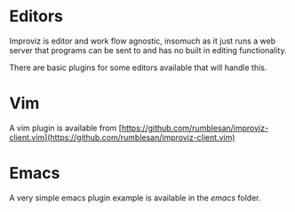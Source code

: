# Editors

Improviz is editor and work flow agnostic, insomuch as it just runs a web server that programs can be sent to and has no built in editing functionality.

There are basic plugins for some editors available that will handle this.

# Vim

A vim plugin is available from [https://github.com/rumblesan/improviz-client.vim](https://github.com/rumblesan/improviz-client.vim)

# Emacs

A very simple emacs plugin example is available in the *emacs* folder.
